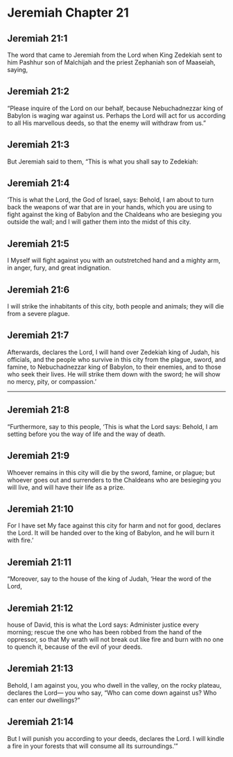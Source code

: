 # Jeremiah Chapter 21

## Jeremiah 21:1

The word that came to Jeremiah from the Lord when King Zedekiah sent to him Pashhur son of Malchijah and the priest Zephaniah son of Maaseiah, saying,

## Jeremiah 21:2

“Please inquire of the Lord on our behalf, because Nebuchadnezzar king of Babylon is waging war against us. Perhaps the Lord will act for us according to all His marvellous deeds, so that the enemy will withdraw from us.”

## Jeremiah 21:3

But Jeremiah said to them, “This is what you shall say to Zedekiah:

## Jeremiah 21:4

‘This is what the Lord, the God of Israel, says: Behold, I am about to turn back the weapons of war that are in your hands, which you are using to fight against the king of Babylon and the Chaldeans who are besieging you outside the wall; and I will gather them into the midst of this city.

## Jeremiah 21:5

I Myself will fight against you with an outstretched hand and a mighty arm, in anger, fury, and great indignation.

## Jeremiah 21:6

I will strike the inhabitants of this city, both people and animals; they will die from a severe plague.

## Jeremiah 21:7

Afterwards, declares the Lord, I will hand over Zedekiah king of Judah, his officials, and the people who survive in this city from the plague, sword, and famine, to Nebuchadnezzar king of Babylon, to their enemies, and to those who seek their lives. He will strike them down with the sword; he will show no mercy, pity, or compassion.’

---

## Jeremiah 21:8

“Furthermore, say to this people, ‘This is what the Lord says: Behold, I am setting before you the way of life and the way of death.

## Jeremiah 21:9

Whoever remains in this city will die by the sword, famine, or plague; but whoever goes out and surrenders to the Chaldeans who are besieging you will live, and will have their life as a prize.

## Jeremiah 21:10

For I have set My face against this city for harm and not for good, declares the Lord. It will be handed over to the king of Babylon, and he will burn it with fire.’

## Jeremiah 21:11

“Moreover, say to the house of the king of Judah, ‘Hear the word of the Lord,

## Jeremiah 21:12

house of David, this is what the Lord says: Administer justice every morning; rescue the one who has been robbed from the hand of the oppressor, so that My wrath will not break out like fire and burn with no one to quench it, because of the evil of your deeds.

## Jeremiah 21:13

Behold, I am against you, you who dwell in the valley, on the rocky plateau, declares the Lord— you who say, “Who can come down against us? Who can enter our dwellings?”

## Jeremiah 21:14

But I will punish you according to your deeds, declares the Lord. I will kindle a fire in your forests that will consume all its surroundings.’”
